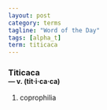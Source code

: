 ```yaml
---
layout: post
category: terms
tagline: "Word of the Day"
tags: [alpha_t]
term: titicaca
---
```


<h3>Titicaca<br/> <small>&mdash; v. (tit<span>&middot;</span>i<span>&middot;</span>ca<span>&middot;</span>ca)</small></h3>
<p><ol><li>coprophilia</li>
</ol></p>
